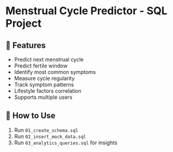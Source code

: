 # Menstrual Cycle Predictor - SQL Project

## 📌 Features
- Predict next menstrual cycle
- Predict fertile window
- Identify most common symptoms
- Measure cycle regularity
- Track symptom patterns
- Lifestyle factors correlation
- Supports multiple users

## 📂 How to Use
1. Run `01_create_schema.sql`
2. Run `02_insert_mock_data.sql`
3. Run `03_analytics_queries.sql` for insights

